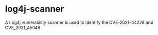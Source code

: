 # log4j-scanner
A Log4j vulnerability scanner is used to identify the CVE-2021-44228 and CVE_2021_45046
